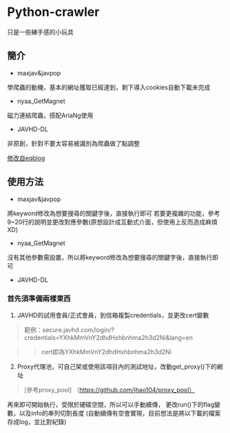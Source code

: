 # Python-crawler
只是一些練手感的小玩具
## 簡介
* maxjav&javpop

學爬蟲的動機，基本的網址獲取已經達到，剩下導入cookies自動下載未完成

* nyaa_GetMagnet

磁力連結爬蟲，搭配AriaNg使用

* JAVHD-DL

非原創，針對不要太容易被識別為爬蟲做了點調整

[修改自eqblog](http://www.hostloc.com/thread-433873-1-1.html)

## 使用方法
* maxjav&javpop

將keyword修改為想要搜尋的關鍵字後，直接執行即可
若要更複雜的功能，參考9~20行的說明並更改對應參數(原想設計成互動式介面，但使用上反而造成麻煩XD)

* nyaa_GetMagnet

沒有其他參數需設置，所以將keyword修改為想要搜尋的關鍵字後，直接執行即可

* JAVHD-DL

### 首先須準備兩樣東西
1. JAVHD的試用會員/正式會員，到信箱複製credentials，並更改cert變數

> 範例：secure.javhd.com/login/?credentials=YXhkMmVnY2dhdHxhbnhma2h3d2Ni&lang=en

>>cert即為YXhkMmVnY2dhdHxhbnhma2h3d2Ni

2. Proxy代理池，可自己架或使用該項目內的測試地址，改動get_proxy()下的網址

> [參考proxy_pool] （https://github.com/jhao104/proxy_pool）

再來即可開始執行，受限於硬碟空間，所以可以手動續傳，
更改run()下的flag變數，以及info的串列切割長度
(自動續傳有空會實現，目前想法是將以下載的檔案存成log，並比對紀錄)
